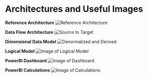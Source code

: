 # Architectures and Useful Images

**Reference Architecture**
![Reference Architecture](https://github.com/kunal333/E2ESynapseDemo/blob/master/images/MDW.png?raw=true)

**Data Flow Architecture**
![Source to Target](https://github.com/kunal333/E2ESynapseDemo/blob/master/images/Source%20to%20Target.png)

**Dimensional Data Model**
![Denormalized and Derived](https://github.com/kunal333/E2ESynapseDemo/blob/master/images/DimsDerived.png)

**Logical Model**
![Image of Logical Model](https://github.com/kunal333/E2ESynapseDemo/blob/master/images/Logical%20Model.png)

**PowerBI Dashboard**
![Image of Dashboard](https://github.com/kunal333/E2ESynapseDemo/blob/master/images/Dashboard%20Image.png)

**PowerBI Calculations**
![Image of Calculations](https://github.com/kunal333/E2ESynapseDemo/blob/master/images/Calculations.png)

